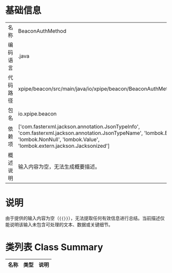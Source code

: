 # 基础信息

|      |      |
|------|------|
| 名称 | BeaconAuthMethod |
| 编码语言 | .java |
| 代码路径 | xpipe/beacon/src/main/java/io/xpipe/beacon/BeaconAuthMethod.java |
| 包名 | io.xpipe.beacon |
| 依赖项 | ['com.fasterxml.jackson.annotation.JsonTypeInfo', 'com.fasterxml.jackson.annotation.JsonTypeName', 'lombok.Builder', 'lombok.NonNull', 'lombok.Value', 'lombok.extern.jackson.Jacksonized'] |
| 概述说明 | 输入内容为空，无法生成概要描述。 |

# 说明

由于提供的输入内容为空（`{{}}`），无法提取任何有效信息进行总结。当前描述仅能说明该输入未包含可处理的文本、数据或关键细节。

# 类列表 Class Summary

| 名称   | 类型  | 说明 |
|-------|------|-------------|




